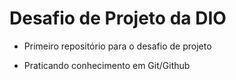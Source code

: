 # Desafio de Projeto da DIO

- Primeiro repositório para o desafio de projeto

- Praticando conhecimento em Git/Github

